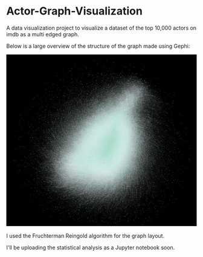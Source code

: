 # Actor-Graph-Visualization
A data visualization project to visualize a dataset of the top 10,000 actors on imdb as a multi edged graph.

Below is a large overview of the structure of the graph made using Gephi:

![](image.png)

I used the Fruchterman Reingold algorithm for the graph layout.

I'll be uploading the statistical analysis as a Jupyter notebook soon.
